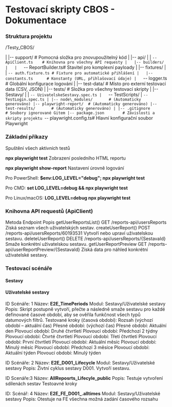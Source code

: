 # Testovací skripty CBOS - Dokumentace

### Struktura projektu

/Testy\_CBOS/

|
|-- support/            # Pomocná složka pro znovupoužitelný kód
|   |-- api/
|   |   `-- ApiClient.ts    # Knihovna pro všechny API requesty
|   |-- builders/
|   |   `-- ReportBuilder.ts# Stavitel pro komplexní payloady
|   |-- fixtures/
|   |   `-- auth.fixture.ts # Fixture pro automatické přihlášení
|   |-- constants.ts      # Konstanty (URL, přihlašovací údaje)
|   `-- logger.ts         # Globální konfigurace logování
|
|-- test-data/          # Místo pro externí testovací data (CSV, JSON)
|
|-- tests/              # Složka pro všechny testovací skripty
|   |-- Sestavy/
|   |   `-- UzivatelskeSestavy.spec.ts
|   `-- TestScripts/
|       `-- TestLogin.spec.ts
|
|-- node\_modules/       # (Automaticky generováno)
|-- playwright-report/  # (Automaticky generováno)
|-- test-results/       # (Automaticky generováno)
|
|-- .gitignore          # Soubory ignorované Gitem
|-- package.json        # Závislosti a skripty projektu
`-- playwright.config.ts# Hlavní konfigurační soubor Playwright

### Základní příkazy
Spuštění všech aktivních testů

**npx playwright test**
Zobrazení posledního HTML reportu

**npx playwright show-report**
Nastavení úrovně logování

Pro PowerShell:
**$env:LOG\_LEVEL="debug"; npx playwright test**

Pro CMD:
**set LOG\_LEVEL=debug \&\& npx playwright test**

Pro Linux/macOS:
**LOG\_LEVEL=debug npx playwright test**
### Knihovna API requestů (ApiClient)

Metoda
Endpoint
Popis
getUserReportsList() GET /reports-api/usersReports Získá seznam všech uživatelských sestav.
createUserReport() POST /reports-api/usersReports/60193531 Vytvoří nebo upraví uživatelskou sestavu.
deleteUserReport() DELETE /reports-api/usersReports/{SestavaId} Smaže konkrétní uživatelskou sestavu.
getUserReportPreview GET /reports-api/userReportPreview/{SestavaId}  Získá data pro náhled konkrétní uživatelské sestavy.

### Testovací scénáře
#### Sestavy
#### Uživatelské sestavy


ID Scénáře: 1
Název: **E2E_TimePeriods**
Modul: Sestavy/Uživatelské sestavy 
Popis: Skript postupně vytvoří, přečte a následně smaže sestavu pro každé definované časové období, aby se ověřila funkčnost všech typů datumových filtrů.
Testované kroky (časová období):
Rozsah (výchozí období – aktuální čas)
Přesné období: (výchozí čas)
Přesné období: Aktuální den
Plovoucí období: Druhé čtvrtletí
Plovoucí období: Předchozí 2 týdny
Plovoucí období: Čtvrté čtvrtletí
Plovoucí období: Třetí čtvrtletí
Plovoucí období: První čtvrtletí
Plovoucí období: Aktuální měsíc
Plovoucí období: Minulý měsíc
Plovoucí období: Předchozí 3 měsíce
Plovoucí období: Aktuální týden
Plovoucí období: Minulý týden

ID Scénáře: 2
Název: **E2E_D001_Lifecycle**
Modul: Sestavy/Uživatelské sestavy
Popis: Živtní cyklus sestavy D001. Vytvoří sestavu.

ID Scenáře:3
Název: **AllReposrts_Lifecyle_public**
Popis: Testuje vytvoření sdílenách sestav
Testoavné kroky

ID: Scénář: 4
Název: **E2E_FE_D001_.alltimes**
Modul: Sestavy/Uživatelské sestavy
Popis: Otestuje na FE všechna možná zadání časového rozsahu
